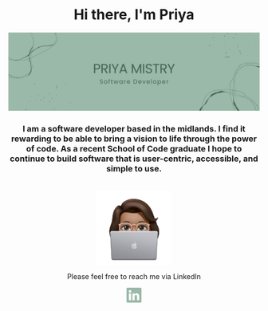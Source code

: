 <!-- markdownlint-disable MD033 -->
<h1 align="center">
Hi there, I'm Priya</a>
</h3>
<p align="center">
  <a href="https://github.com/Priya-M1/" target="_blank" rel="noreferrer"><img src="./img/img.png" alt="my banner"></a>
</p>
<h3 align="center">
I am a software developer based in the midlands.
I find it rewarding to be able to bring a vision to life through the power of code. As a recent School of Code graduate I hope to continue to build software that is user-centric, accessible, and simple to use.
</h3>
<br/>
<div align="center">
<img align="center" width="150" height="150" src="./img/img_priya.png">
<p>Please feel free to reach me via LinkedIn</p>
<a href="https://www.linkedin.com/in/priya-m/" target="_blank" rel="noreferrer"><img src="./img/linkedin_icon.png" width="30"alt="LinkedIn Logo"/></a></p>
</div>
<!-- markdownlint-enable MD033 -->
